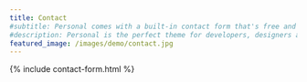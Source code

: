 ```yaml
---
title: Contact
#subtitle: Personal comes with a built-in contact form that's free and easy to set up.
#description: Personal is the perfect theme for developers, designers and other creatives.
featured_image: /images/demo/contact.jpg
---
```


{% include contact-form.html %}

